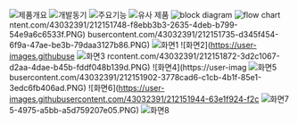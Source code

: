 
![제품개요](https://user-images.githubusercontent.com/43032391/212151722-c3fd8504-cf16-4ec1-9313-25eabeebd182.PNG)
![개발동기](https://user-images.githubusercontent.com/43032391/212151728-95c22a71-5af3-4622-a778-c433a23f4abb.PNG)
![주요기능](https://user-images.githubusercontent.com/43032391/212152271-34fef170-532d-4906-8881-dc37ca136e24.PNG)
![유사 제품](https://user-images.githubusercontent.com/43032391/212152296-ff961b6c-13a9-4696-82db-a3a922382773.PNG)
![block diagram](https://user-images.githubusercontent.com/43032391/212151775-072289d8-9ad1-4892-88db-3be4978db575.png)
![flow chart](https://user-images.githubusercontent.com/43032391/212151788-9d82928a-773c-46b8-9c3c-23770edf978a.PNG)
ntent.com/43032391/212151748-f8ebb3b3-2635-4deb-b799-54e9a6c6533f.PNG)
busercontent.com/43032391/212151735-d345f454-6f9a-47ae-be3b-79daa3127b86.PNG)
![화면1](https://user-images.githubusercontent.com/43032391/212151865-710a4cb1-da63-497d-80ba-39ea02953bad.PNG)
![화면2](https://user-images.githubuse
![화면3](https://user-images.githubusercontent.com/43032391/212151883-07873831-4865-45b7-a976-d5c7d4f24c46.PNG)
rcontent.com/43032391/212151872-3d2c1067-d2aa-4dae-b45b-fddf048b139d.PNG)
![화면4](https://user-imag
![화면5](https://user-images.githubusercontent.com/43032391/212151908-d17f4010-4cf1-4cab-9452-9ccbf8078626.PNG)
busercontent.com/43032391/212151902-3778cad6-c1cb-4b1f-85e1-3edc6fb406ad.PNG)
![화면6](https://user-images.githubusercontent.com/43032391/212151944-63e1f924-f2c
![화면7](https://user-images.githubusercontent.com/43032391/212151950-542ab47d-577c-4756-819d-42b1f0d58bfa.PNG)
5-4975-a5bb-a5d759207e05.PNG)
![화면8](https://user-images.githubusercontent.com/43032391/212151968-7317b728-bc0c-482b-879d-7d6762825802.PNG)


